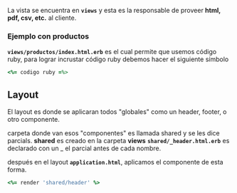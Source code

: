 La vista se encuentra en **`views`** y esta es la responsable de proveer **html, pdf, csv, etc.** al cliente.

### Ejemplo con productos

**`views/productos/index.html.erb`** es el cual permite que usemos código ruby, para lograr incrustar código ruby debemos hacer el siguiente símbolo

```ruby
<%= codigo ruby =%>
```



## Layout
El layout es donde se aplicaran todos "globales" como un header, footer, o otro componente.

carpeta donde van esos "componentes" es llamada shared y se les dice parcials.
**shared** es creado en la carpeta **views**
**`shared/_header.html.erb`** es declarado con un _ el parcial antes de cada nombre.

después en el layout **`application.html`**, aplicamos el componente de esta forma.

```ruby
<%= render 'shared/header' %>
```

